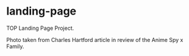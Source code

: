 # landing-page
TOP Landing Page Project.

Photo taken from Charles Hartford article in review of the Anime Spy x Family. 